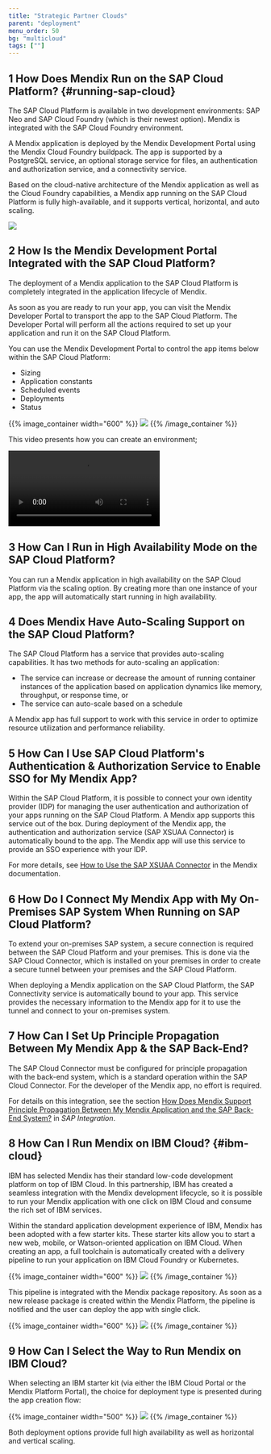 ```yaml
---
title: "Strategic Partner Clouds"
parent: "deployment"
menu_order: 50
bg: "multicloud"
tags: [""]
---
```


## 1 How Does Mendix Run on the SAP Cloud Platform? {#running-sap-cloud}

The SAP Cloud Platform is available in two development environments: SAP Neo and SAP Cloud Foundry (which is their newest option). Mendix is integrated with the SAP Cloud Foundry environment.

A Mendix application is deployed by the Mendix Development Portal using the Mendix Cloud Foundry buildpack. The app is supported by a PostgreSQL service, an optional storage service for files, an authentication and authorization service, and a connectivity service.

Based on the cloud-native architecture of the Mendix application as well as the Cloud Foundry capabilities, a Mendix app running on the SAP Cloud Platform is fully high-available, and it supports vertical, horizontal, and auto scaling.

![](attachments/runningonsapcloud.png)

## 2 How Is the Mendix Development Portal Integrated with the SAP Cloud Platform?

The deployment of a Mendix application to the SAP Cloud Platform is completely integrated in the application lifecycle of Mendix.

As soon as you are ready to run your app, you can visit the Mendix Developer Portal to transport the app to the SAP Cloud Platform. The Developer Portal will perform all the actions required to set up your application and run it on the SAP Cloud Platform.

You can use the Mendix Development Portal to control the app items below within the SAP Cloud Platform:

* Sizing
* Application constants
* Scheduled events
* Deployments
* Status

{{% image_container width="600" %}}
![](attachments/sapdevportalintegration.png)
{{% /image_container %}}

This video presents how you can create an environment;

<video controls src="attachments/CreateAnEnvironment.mp4">VIDEO</video>

## 3 How Can I Run in High Availability Mode on the SAP Cloud Platform?

You can run a Mendix application in high availability on the SAP Cloud Platform via the scaling option. By creating more than one instance of your app, the app will automatically start running in high availability.

## 4 Does Mendix Have Auto-Scaling Support on the SAP Cloud Platform?

The SAP Cloud Platform has a service that provides auto-scaling capabilities. It has two methods for auto-scaling an application:

* The service can increase or decrease the amount of running container instances of the application based on application dynamics like memory, throughput, or response time, or
* The service can auto-scale based on a schedule

A Mendix app has full support to work with this service in order to optimize resource utilization and performance reliability.

## 5 How Can I Use SAP Cloud Platform's Authentication & Authorization Service to Enable SSO for My Mendix App?

Within the SAP Cloud Platform, it is possible to connect your own identity provider (IDP) for managing the user authentication and authorization of your apps running on the SAP Cloud Platform. A Mendix app supports this service out of the box. During deployment of the Mendix app, the authentication and authorization service (SAP XSUAA Connector) is automatically bound to the app. The Mendix app will use this service to provide an SSO experience with your IDP.

For more details, see [How to Use the SAP XSUAA Connector](https://docs.mendix.com/howto/sap/use-sap-xsuaa-connector) in the Mendix documentation.

## 6 How Do I Connect My Mendix App with My On-Premises SAP System When Running on SAP Cloud Platform?

To extend your on-premises SAP system, a secure connection is required between the SAP Cloud Platform and your premises. This is done via the SAP Cloud Connector, which is installed on your premises in order to create a secure tunnel between your premises and the SAP Cloud Platform.

When deploying a Mendix application on the SAP Cloud Platform, the SAP Connectivity service is automatically bound to your app. This service provides the necessary information to the Mendix app for it to use the tunnel and connect to your on-premises system.

## 7 How Can I Set Up Principle Propagation Between My Mendix App & the SAP Back-End?

The SAP Cloud Connector must be configured for principle propagation with the back-end system, which is a standard operation within the SAP Cloud Connector. For the developer of the Mendix app, no effort is required.

For details on this integration, see the section [How Does Mendix Support Principle Propagation Between My Mendix Application and the SAP Back-End System?](../strategic-partners/sap-integration#principle) in *SAP Integration*.

## 8 How Can I Run Mendix on IBM Cloud? {#ibm-cloud}

IBM has selected Mendix has their standard low-code development platform on top of IBM Cloud. In this partnership, IBM has created a seamless integration with the Mendix development lifecycle, so it is possible to run your Mendix application with one click on IBM Cloud and consume the rich set of IBM services.

Within the standard application development experience of IBM, Mendix has been adopted with a few starter kits. These starter kits allow you to start a new web, mobile, or Watson-oriented application on IBM Cloud. When creating an app, a full toolchain is automatically created with a delivery pipeline to run your application on IBM Cloud Foundry or Kubernetes.

{{% image_container width="600" %}}
![](attachments/ibm-toolchain.png)
{{% /image_container %}}

This pipeline is integrated with the Mendix package repository. As soon as a new release package is created within the Mendix Platform, the pipeline is notified and the user can deploy the app with single click.

{{% image_container width="600" %}}
![](attachments/mx-ibm-portal.png)
{{% /image_container %}}

## 9 How Can I Select the Way to Run Mendix on IBM Cloud?

When selecting an IBM starter kit (via either the IBM Cloud Portal or the Mendix Platform Portal), the choice for deployment type is presented during the app creation flow:

{{% image_container width="500" %}}
![](attachments/select-ibm-deployment-type.png)
{{% /image_container %}}

Both deployment options provide full high availability as well as horizontal and vertical scaling.